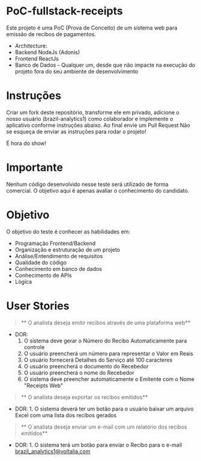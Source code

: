 # PoC-fullstack-receipts

Este projeto é uma PoC (Prova de Conceito) de um sistema web para emissão de recibos de pagamentos.

- Architecture:
 - Backend NodeJs (Adonis)
 - Frontend ReactJs
 - Banco de Dados - Qualquer um, desde que não impacte na execução do projeto fora do seu ambiente de desenvolvimento

# Instruções
Criar um fork deste repositório, transforme ele em privado, adicione o nosso usuário (brazil-analytics1) como colaborador e implemente o aplicativo conforme instruções abaixo.
Ao final envie um Pull Request
Não se esqueça de enviar as instruções para rodar o projeto!

É hora do show!

# Importante
Nenhum código desenvolvido nesse teste será utilizado de forma comercial. O objetivo aqui é apenas avaliar o conhecimento do candidato.

# Objetivo
O objetivo do teste é conhecer as habilidades em:

- Programação Frontend/Backend
- Organização e estruturação de um projeto
- Análise/Entendimento de requisitos
- Qualidade do código
- Conhecimento em banco de dados
- Conhecimento de APIs
- Lógica

# User Stories
> ** O analista deseja emitir recibos através de uma plataforma web**
  - DOR:
    1. O sistema deve gerar o Número do Recibo Automaticamente para controle
    2. O usuário preencherá um número para representar o Valor em Reais
    3. O usuário fornecerá Detalhes do Serviço até 100 caracteres
    4. O usuário preencherá o documento do Recebedor
    5. O usuário preencherá o nome do Recebedor
    6. O sistema deve preencher automaticamente o Emitente com o Nome "Receipts Web"
    
> ** O analista deseja exportar os recibos emitidos**
   - DOR:
    1. O sistema deverá ter um botão para o usuário baixar um arquivo Excel com uma lista dos recibos gerados
    
> ** O analista deseja enviar um e-mail com um relatório dos recibos emitidos**
   - DOR:
    1. O sistema terá um botão para enviar o Recibo para o e-mail brazil_analytics1@voltalia.com
    
    

